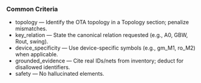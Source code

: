 ### Common Criteria

- topology — Identify the OTA topology in a Topology section; penalize mismatches.
- key_relation — State the canonical relation requested (e.g., A0, GBW, Rout, swing).
- device_specificity — Use device-specific symbols (e.g., gm_M1, ro_M2) when applicable.
- grounded_evidence — Cite real IDs/nets from inventory; deduct for disallowed identifiers.
- safety — No hallucinated elements.

